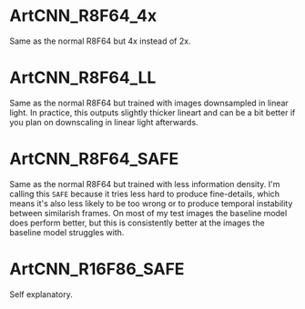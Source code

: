 # ArtCNN_R8F64_4x
Same as the normal R8F64 but 4x instead of 2x.

# ArtCNN_R8F64_LL
Same as the normal R8F64 but trained with images downsampled in linear light. In practice, this outputs slightly thicker lineart and can be a bit better if you plan on downscaling in linear light afterwards.

# ArtCNN_R8F64_SAFE
Same as the normal R8F64 but trained with less information density. I'm calling this `SAFE` because it tries less hard to produce fine-details, which means it's also less likely to be too wrong or to produce temporal instability between similarish frames. On most of my test images the baseline model does perform better, but this is consistently better at the images the baseline model struggles with.

# ArtCNN_R16F86_SAFE
Self explanatory.
